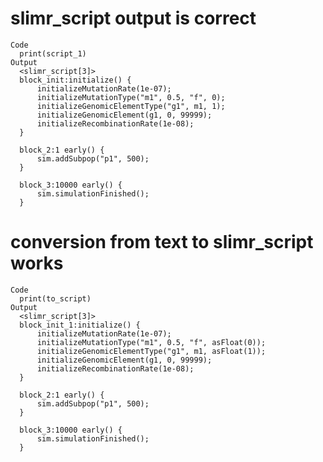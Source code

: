# slimr_script output is correct

    Code
      print(script_1)
    Output
      <slimr_script[3]>
      block_init:initialize() {
          initializeMutationRate(1e-07);
          initializeMutationType("m1", 0.5, "f", 0);
          initializeGenomicElementType("g1", m1, 1);
          initializeGenomicElement(g1, 0, 99999);
          initializeRecombinationRate(1e-08);
      }
      
      block_2:1 early() {
          sim.addSubpop("p1", 500);
      }
      
      block_3:10000 early() {
          sim.simulationFinished();
      }

# conversion from text to slimr_script works

    Code
      print(to_script)
    Output
      <slimr_script[3]>
      block_init_1:initialize() {
          initializeMutationRate(1e-07);
          initializeMutationType("m1", 0.5, "f", asFloat(0));
          initializeGenomicElementType("g1", m1, asFloat(1));
          initializeGenomicElement(g1, 0, 99999);
          initializeRecombinationRate(1e-08);
      }
      
      block_2:1 early() {
          sim.addSubpop("p1", 500);
      }
      
      block_3:10000 early() {
          sim.simulationFinished();
      }


